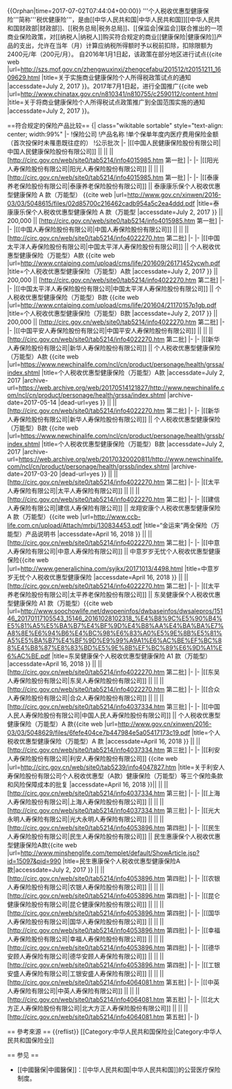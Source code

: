 {{Orphan|time=2017-07-02T07:44:04+00:00}}
'''个人税收优惠型健康保险'''简称'''税优健康险'''，是由[[中华人民共和国|中华人民共和国]][[中华人民共和国财政部|财政部]]、[[税务总局|税务总局]]、[[保监会|保监会]]联合推出的一项商业保险政策，对[[纳税人|纳税人]]购买符合规定的商业[[健康保险|健康保险]]产品的支出，允许在当年（月）计算应纳税所得额时予以税前扣除，扣除限额为2400元/年（200元/月）。
自2016年1月1日起，该政策在部分地区进行试点<ref>{{cite web |url=http://szs.mof.gov.cn/zhengwuxinxi/zhengcefabu/201512/t20151211_1609629.html |title=关于实施商业健康保险个人所得税政策试点的通知 |accessdate=July 2, 2017 }}</ref>。2017年7月1日起，进行全国推广<ref>{{cite web |url=http://www.chinatax.gov.cn/n810341/n810755/c2590112/content.html |title=关于将商业健康保险个人所得税试点政策推广到全国范围实施的通知 |accessdate=July 2, 2017 }}</ref>。

==符合规定的保险产品比较==
{| class="wikitable sortable" style="text-align: center; width:99%"
|-
!保险公司
!产品名称
!单个保单年度内医疗费用保险金额
（首次投保时未罹患既往症的）
!公示批次
|-
|[[中国人民健康保险股份有限公司|中国人民健康保险股份有限公司]] ||  || || [http://circ.gov.cn/web/site0/tab5214/info4015985.htm 第一批]
|-
|-
|[[阳光人寿保险股份有限公司|阳光人寿保险股份有限公司]] ||  || || [http://circ.gov.cn/web/site0/tab5214/info4015985.htm 第一批]
|-
|-
|[[泰康养老保险股份有限公司|泰康养老保险股份有限公司]] || 泰康康乐保个人税收优惠型健康保险 A 款（万能型） <ref>{{cite web |url=http://www.gov.cn/xinwen/2016-03/03/5048615/files/02d85700c216462cadb954a5c2ea4ddd.pdf |title=泰康康乐保个人税收优惠型健康保险 A 款（万能型  |accessdate=July 2, 2017 }}</ref>  || 200,000 || [http://circ.gov.cn/web/site0/tab5214/info4015985.htm 第一批]
|-
|-
|[[中国人寿保险股份有限公司|中国人寿保险股份有限公司]] ||  || || [http://circ.gov.cn/web/site0/tab5214/info4022270.htm 第二批]
|-
|-
|[[中国太平洋人寿保险股份有限公司|中国太平洋人寿保险股份有限公司]] || 个人税收优惠型健康保险（万能型）A款 <ref>{{cite web |url=http://www.cntaiping.com/upload/cms/life/201609/26171452ycwh.pdf |title=个人税收优惠型健康保险（万能型）A款  |accessdate=July 2, 2017 }}</ref> || 200,000 ||  [http://circ.gov.cn/web/site0/tab5214/info4022270.htm 第二批]
|-
|-
|[[中国太平洋人寿保险股份有限公司|中国太平洋人寿保险股份有限公司]] ||  个人税收优惠型健康保险（万能型）B款 <ref>{{cite web |url=http://www.cntaiping.com/upload/cms/life/201604/21170157p1gb.pdf |title=个人税收优惠型健康保险（万能型）B款  |accessdate=July 2, 2017 }}</ref> ||  200,000 || [http://circ.gov.cn/web/site0/tab5214/info4022270.htm 第二批]
|-
|-
|[[中国平安人寿保险股份有限公司|中国平安人寿保险股份有限公司]] || ||  || [http://circ.gov.cn/web/site0/tab5214/info4022270.htm 第二批]
|-
|-
|[[新华人寿保险股份有限公司|新华人寿保险股份有限公司]] || 个人税收优惠型健康保险（万能型）A款 <ref>{{cite web |url=https://www.newchinalife.com/ncl/cn/product/personage/health/grssa/index.shtml |title=个人税收优惠型健康保险（万能型）A款 |accessdate=July 2, 2017 |archive-url=https://web.archive.org/web/20170514121827/http://www.newchinalife.com/ncl/cn/product/personage/health/grssa/index.shtml |archive-date=2017-05-14 |dead-url=yes }}</ref> || || [http://circ.gov.cn/web/site0/tab5214/info4022270.htm 第二批]
|-
|-
|[[新华人寿保险股份有限公司|新华人寿保险股份有限公司]] || 个人税收优惠型健康保险（万能型）B款 <ref>{{cite web |url=https://www.newchinalife.com/ncl/cn/product/personage/health/grssb/index.shtml |title=个人税收优惠型健康保险（万能型）B款 |accessdate=July 2, 2017 |archive-url=https://web.archive.org/web/20170320020811/http://www.newchinalife.com/ncl/cn/product/personage/health/grssb/index.shtml |archive-date=2017-03-20 |dead-url=yes }}</ref> || || [http://circ.gov.cn/web/site0/tab5214/info4022270.htm 第二批]
|-
|-
|[[太平人寿保险有限公司|太平人寿保险有限公司]] ||  || || [http://circ.gov.cn/web/site0/tab5214/info4022270.htm 第二批]
|-
|-
|[[建信人寿保险有限公司|建信人寿保险有限公司]] || 龙翔安康个人税收优惠型健康保险 A 款（万能型）<ref>{{cite web |url=http://www.ccb-life.com.cn/upload/Attach/mrbj/130834453.pdf |title=“金运来”两全保险（万能型）产品说明书   |accessdate=April 16, 2018 }}</ref>  || || [http://circ.gov.cn/web/site0/tab5214/info4022270.htm 第二批]
|-
|-
|[[中意人寿保险有限公司|中意人寿保险有限公司]] || 中意岁岁无忧个人税收优惠型健康保险<ref>{{cite web |url=http://www.generalichina.com/syjkx/20171013/4498.html |title=中意岁岁无忧个人税收优惠型健康保险  |accessdate=April 16, 2018 }}</ref> || || [http://circ.gov.cn/web/site0/tab5214/info4022270.htm 第二批]
|-
|-
|[[太平养老保险股份有限公司|太平养老保险股份有限公司]] || 东吴健康保个人税收优惠型健康保险 A1 款（万能型）<ref>{{cite web |url=http://www.soochowlife.net/dwopeninfos/dwbaseinfos/dwsalepros/15146_20170117105543_15146_20161028102318_%E4%B8%9C%E5%90%B4%E5%81%A5%E5%BA%B7%E4%BF%9D%E4%B8%AA%E4%BA%BA%E7%A8%8E%E6%94%B6%E4%BC%98%E6%83%A0%E5%9E%8B%E5%81%A5%E5%BA%B7%E4%BF%9D%E9%99%A9A1%E6%AC%BE%EF%BC%88%E4%B8%87%E8%83%BD%E5%9E%8B%EF%BC%89%E6%9D%A1%E6%AC%BE.pdf |title=东吴健康保个人税收优惠型健康保险 A1 款（万能型）   |accessdate=April 16, 2018 }}</ref>  || || [http://circ.gov.cn/web/site0/tab5214/info4022270.htm 第二批]
|-
|-
|[[东吴人寿保险股份有限公司|东吴人寿保险股份有限公司]] ||  || || [http://circ.gov.cn/web/site0/tab5214/info4022270.htm 第二批]
|-
|-
|[[合众人寿保险股份有限公司|合众人寿保险股份有限公司]] ||  || || [http://circ.gov.cn/web/site0/tab5214/info4037334.htm 第三批]
|-
|-
|[[中国人民人寿保险股份有限公司|中国人民人寿保险股份有限公司]] || 个人税收优惠型健康保险（万能型）A 款<ref>{{cite web |url=http://www.gov.cn/xinwen/2016-03/03/5048629/files/6fefe404ce7b447984e5a05417173c19.pdf |title=个人税收优惠型健康保险（万能型）A 款   |accessdate=April 16, 2018 }}</ref> || || [http://circ.gov.cn/web/site0/tab5214/info4037334.htm 第三批]
|-
|-
|[[利安人寿保险股份有限公司|利安人寿保险股份有限公司]]  <ref>{{cite web |url=http://circ.gov.cn/web/site0/tab5239/info4047827.htm |title=关于利安人寿保险股份有限公司个人税收优惠型（A款）健康保险（万能型）等三个保险条款和风险保障成本的批复   |accessdate=April 16, 2018 }}</ref>||  || || [http://circ.gov.cn/web/site0/tab5214/info4037334.htm 第三批]
|-
|-
|[[上海人寿保险股份有限公司|上海人寿保险股份有限公司]] ||  || || [http://circ.gov.cn/web/site0/tab5214/info4037334.htm 第三批]
|-
|-
|[[光大永明人寿保险有限公司|光大永明人寿保险有限公司]] ||  || || [http://circ.gov.cn/web/site0/tab5214/info4053896.htm 第四批]
|-
|-
|[[民生人寿保险股份有限公司|民生人寿保险股份有限公司]] || 民生惠康保个人税收优惠型健康保险A款<ref>{{cite web |url=http://www.minshenglife.com/templet/default/ShowArticle.jsp?id=15097&pid=990 |title=民生惠康保个人税收优惠型健康保险A款|accessdate=July 2, 2017 }}</ref> || || [http://circ.gov.cn/web/site0/tab5214/info4053896.htm 第四批]
|-
|-
|[[农银人寿保险股份有限公司|农银人寿保险股份有限公司]] ||  || || [http://circ.gov.cn/web/site0/tab5214/info4053896.htm 第四批]
|-
|-
|[[昆仑健康保险股份有限公司|昆仑健康保险股份有限公司]] ||  || || [http://circ.gov.cn/web/site0/tab5214/info4053896.htm 第四批]
|-
|-
|[[国华人寿保险股份有限公司|国华人寿保险股份有限公司]] ||  || || [http://circ.gov.cn/web/site0/tab5214/info4053896.htm 第四批]
|-
|-
|[[幸福人寿保险股份有限公司|幸福人寿保险股份有限公司]] ||  || || [http://circ.gov.cn/web/site0/tab5214/info4053896.htm 第四批]
|-
|-
|[[德华安顾人寿保险有限公司|德华安顾人寿保险有限公司]] ||  || || [http://circ.gov.cn/web/site0/tab5214/info4053896.htm 第四批]
|-
|-
|[[工银安盛人寿保险有限公司|工银安盛人寿保险有限公司]] ||  || || [http://circ.gov.cn/web/site0/tab5214/info4064081.htm 第五批]
|-
|-
|[[中英人寿保险有限公司|中英人寿保险有限公司]] ||  || || [http://circ.gov.cn/web/site0/tab5214/info4064081.htm 第五批]
|-
|-
|[[北大方正人寿保险股份有限公司|北大方正人寿保险股份有限公司]] ||  || || [http://circ.gov.cn/web/site0/tab5214/info4064081.htm 第五批]
|-
|}

== 參考來源 ==
{{reflist}}
[[Category:中华人民共和国保险业|Category:中华人民共和国保险业]]

== 参见 ==
* [[中國醫保|中國醫保]]：[[中华人民共和国|中华人民共和国]]的公营医疗保险制度。